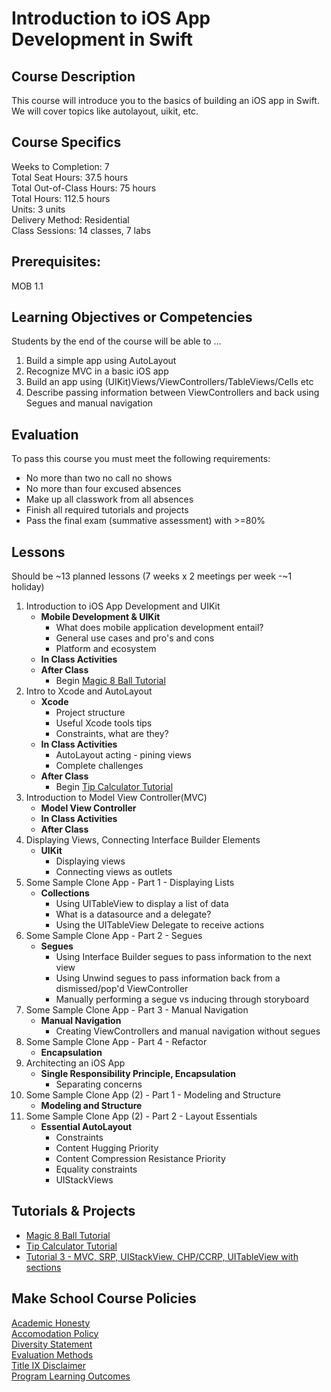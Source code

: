 # Introduction to iOS App Development in Swift

## Course Description

This course will introduce you to the basics of building an iOS app in Swift. We will cover topics like autolayout, uikit, etc.

## Course Specifics

Weeks to Completion:  7 <br>
Total Seat Hours:  37.5 hours <br>
Total Out-of-Class Hours: 75 hours <br>
Total Hours: 112.5 hours <br>
Units:  3 units <br>
Delivery Method:  Residential <br>
Class Sessions:  14 classes, 7 labs

## Prerequisites:  

MOB 1.1 <br>

## Learning Objectives or Competencies

Students by the end of the course will be able to ...

1. Build a simple app using AutoLayout
1. Recognize MVC in a basic iOS app
1. Build an app using (UIKit)Views/ViewControllers/TableViews/Cells etc
1. Describe passing information between ViewControllers and back using Segues and manual navigation

## Evaluation

To pass this course you must meet the following requirements:

- No more than two no call no shows
- No more than four excused absences
- Make up all classwork from all absences
- Finish all required tutorials and projects
- Pass the final exam (summative assessment) with >=80%

## Lessons

Should be ~13 planned lessons (7 weeks x 2 meetings per week -~1 holiday)

1. Introduction to iOS App Development and UIKit
    - **Mobile Development & UIKit**
      - What does mobile application development entail?
      - General use cases and pro's and cons
      - Platform and ecosystem
    - **In Class Activities**
    - **After Class**
      - Begin [Magic 8 Ball Tutorial](https://www.makeschool.com/online-courses/tutorials/learn-how-to-build-apps-magic-8-ball/intro-magic8)
1. Intro to Xcode and AutoLayout
    - **Xcode**
      - Project structure
      - Useful Xcode tools tips
      - Constraints, what are they?
    - **In Class Activities**
      - AutoLayout acting - pining views
      - Complete challenges
    - **After Class**
      - Begin [Tip Calculator Tutorial](https://www.makeschool.com/online-courses/tutorials/build-a-tip-calculator-in-swift-4/intro-tip-calculator)
1. Introduction to Model View Controller(MVC)
    - **Model View Controller**
    - **In Class Activities**
    - **After Class**
1. Displaying Views, Connecting Interface Builder Elements
    - **UIKit**
      - Displaying views
      - Connecting views as outlets
1. Some Sample Clone App - Part 1 - Displaying Lists
    - **Collections**
      - Using UITableView to display a list of data
      - What is a datasource and a delegate?
      - Using the UITableView Delegate to receive actions
1. Some Sample Clone App - Part 2 - Segues
    - **Segues**
      - Using Interface Builder segues to pass information to the next view
      - Using Unwind segues to pass information back from a dismissed/pop'd ViewController
      - Manually performing a segue vs inducing through storyboard
1. Some Sample Clone App - Part 3 - Manual Navigation
    - **Manual Navigation**
      - Creating ViewControllers and manual navigation without segues
1. Some Sample Clone App - Part 4 - Refactor
    - **Encapsulation**
1. Architecting an iOS App
    - **Single Responsibility Principle, Encapsulation**
      - Separating concerns
1. Some Sample Clone App (2) - Part 1 - Modeling and Structure
    - **Modeling and Structure**
1. Some Sample Clone App (2) - Part 2 - Layout Essentials
    - **Essential AutoLayout**
      - Constraints
      - Content Hugging Priority
      - Content Compression Resistance Priority
      - Equality constraints
      - UIStackViews

## Tutorials & Projects

- [Magic 8 Ball Tutorial](https://www.makeschool.com/online-courses/tutorials/learn-how-to-build-apps-magic-8-ball/intro-magic8)
- [Tip Calculator Tutorial](https://www.makeschool.com/online-courses/tutorials/build-a-tip-calculator-in-swift-4/intro-tip-calculator)
- [Tutorial 3 - MVC, SRP, UIStackView, CHP/CCRP, UITableView with sections]()


## Make School Course Policies

[Academic Honesty](https://github.com/Product-College-Courses/Common-Syllabus-Sections/blob/master/Academic-Honesty-and-Plagiarism.md)<br>
[Accomodation Policy](https://github.com/Product-College-Courses/Common-Syllabus-Sections/blob/master/Accommodation-Policy.md)<br>
[Diversity Statement](https://github.com/Product-College-Courses/Common-Syllabus-Sections/blob/master/Diversity-Statement.md)<br>
[Evaluation Methods](https://github.com/Product-College-Courses/Common-Syllabus-Sections/blob/master/Evaluation-Methods.md)
<br>
[Title IX Disclaimer](https://github.com/Product-College-Courses/Common-Syllabus-Sections/blob/master/Evaluations-Title-X-Disclaimer.md)<br>
[Program Learning Outcomes](https://github.com/Product-College-Courses/Common-Syllabus-Sections/blob/master/Program-Learning-Outcomes.md)
